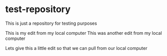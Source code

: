 # test-repository
This is just a repository for testing purposes

This is my edit from my local computer
This was another edit from my local computer

Lets give this a little edit so that we can pull from our local computer
